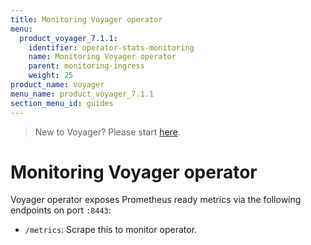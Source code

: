 ```yaml
---
title: Monitoring Voyager operator
menu:
  product_voyager_7.1.1:
    identifier: operator-stats-monitoring
    name: Monitoring Voyager operator
    parent: monitoring-ingress
    weight: 25
product_name: voyager
menu_name: product_voyager_7.1.1
section_menu_id: guides
---
```

> New to Voyager? Please start [here](/docs/concepts/overview.md).

# Monitoring Voyager operator

Voyager operator exposes Prometheus ready metrics via the following endpoints on port `:8443`:

- `/metrics`: Scrape this to monitor operator.
